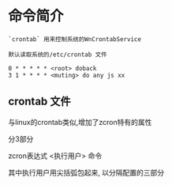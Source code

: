 # 命令简介 

    `crontab` 用来控制系统的WnCrontabService
    
    默认读取系统的/etc/crontab 文件
    
```
0 * * * * * <root> doback
3 1 * * * * <muting> do any js xx
```

## crontab 文件

与linux的crontab类似,增加了zcron特有的属性

分3部分

zcron表达式 <执行用户> 命令

其中执行用户用尖括弧包起来, 以分隔配置的三部分
   